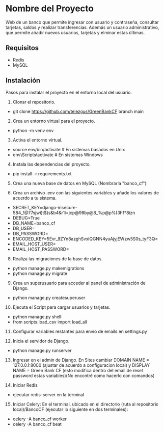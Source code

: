 # Nombre del Proyecto

Web de un banco que permite ingresar con usuario y contraseña, consultar tarjetas, saldos y realizar transferencias.
Además un usuario administrativo, que permite añadir nuevos usuarios, tarjetas y elminar estas últimas.

## Requisitos

- Redis
- MySQL

## Instalación

Pasos para instalar el proyecto en el entorno local del usuario.

1. Clonar el repositorio.
   
- git clone https://github.com/telezgus/GreenBankCF branch main

2. Crea un entorno virtual para el proyecto.

- python -m venv env

3. Activa el entorno virtual.

- source env/bin/activate  # En sistemas basados en Unix
- env\Scripts\activate  # En sistemas Windows

4. Instala las dependencias del proyecto.

- pip install -r requirements.txt


5. Crea una nueva base de datos en MySQL (Nombrarla "banco_cf")


6. Crea un archivo .env con las siguientes variables y añade los valores de acuerdo a tu sistema.

-	SECRET_KEY=django-insecure-584_!@77sjwi)t$)s&b4&r1i=jcp@98by@8_%p@p%)3hf*8izn
-	DEBUG=True
-	DB_NAME=banco_cf
-	DB_USER=<user>
-	DB_PASSWORD=<password>
-	ENCODED_KEY=5Evr_8ZYn8azghSvxiQGNN4yuAjyjEWzw5S0s_tyF3Q=
-	EMAIL_HOST_USER=<email>
-	EMAIL_HOST_PASSWORD=<password>


8. Realiza las migraciones de la base de datos.

- python manage.py makemigrations
- python manage.py migrate


9. Crea un superusuario para acceder al panel de administración de Django.

- python manage.py createsuperuser


10. Ejecuta el Script para cargar usuarios y tarjetas.
- python manage.py shell
- from scripts.load_csv import load_all


11. Configurar variables restantes para envío de emails en settings.py


12. Inicia el servidor de Django.

- python manage.py runserver


13. Ingresar en el admin de Django. En Sites cambiar DOMAIN NAME = 127.0.0.1:8000 (ajustar de acuerdo a configuracion local) y DISPLAY NAME = Green Bank CF
	(esto modifica dentro del email de reset password estas variables)(No encontré como hacerlo con comandos)

14. Iniciar Redis
- ejecutar redis-server en la terminal

15. Iniciar Celery: En el terminal, ubicado en el directorio (ruta al repositorio local)/BancoCF (ejecutar lo siguiente en dos terminales):
-  celery -A banco_cf worker
-  celery -A banco_cf beat